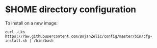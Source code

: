 # $HOME directory configuration
To install on a new image:

```curl -Lks https://raw.githubusercontent.com/BojanZelic/config/master/bin/cfg-install.sh | /bin/bash```
